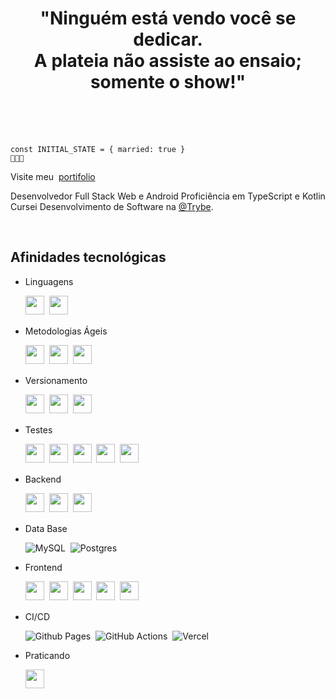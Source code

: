 <div align='center'>

  <h1>
    "Ninguém está vendo você se dedicar.<br>
    A plateia não assiste ao ensaio;<br>
    somente o show!"<br><br>
  </h1>

</div>

<br>


<div align='left'>
  
    const INITIAL_STATE = { married: true }
    🐻💞🐼

Visite meu&nbsp; <a href="https://helberbrito.github.io">portifolio</a>

Desenvolvedor Full Stack Web e Android
Proficiência  em TypeScript e Kotlin
Cursei Desenvolvimento de Software na [@Trybe](https://www.betrybe.com/).

</div>

<br>

## Afinidades tecnológicas

* Linguagens

  <p>

    <img src="https://img.shields.io/badge/javascript-000.svg?style=for-the-badge&logo=javascript&logoColor=%23F7DF1E" style="margin-bottom: 4px;" height="30px">&nbsp;
    <img src="https://img.shields.io/badge/typescript-%231572B6.svg?style=for-the-badge&logo=typescript&logoColor=fff" style="margin-bottom: 4px;" height="30px">&nbsp;


  </p>


<div>
  
* Metodologias Ágeis

  <p>
    
    <img src="https://img.shields.io/badge/figma-%23F24E1E.svg?style=for-the-badge&logo=figma&logoColor=white" style="margin-bottom: 4px;" height="30px">&nbsp;
    <img src="https://img.shields.io/badge/Trello-%23026AA7.svg?style=for-the-badge&logo=Trello&logoColor=white" style="margin-bottom: 4px;" height="30px">&nbsp;
    <img src="https://img.shields.io/badge/Slack-4A154B?style=for-the-badge&logo=slack&logoColor=white" style="margin-bottom: 4px;" height="30px">&nbsp;

  </p>
  
</div>

* Versionamento

  <p>
    <img src="https://img.shields.io/badge/git-%23F05033.svg?style=for-the-badge&logo=git&logoColor=white" style="margin-bottom: 4px;" height="30px">&nbsp;
    <img src="https://img.shields.io/badge/github-%23F05033.svg?style=for-the-badge&logo=github&logoColor=white" style="margin-bottom: 4px;" height="30px">&nbsp;
    <img src="https://img.shields.io/badge/NPM-%23000000.svg?style=for-the-badge&logo=npm&logoColor=white" style="margin-bottom: 4px;" height="30px">&nbsp;
  </p>

<div>
  
* Testes

  <p>
    
    <img src="https://img.shields.io/badge/Jest-C21325?style=for-the-badge&logo=jest&logoColor=white" style="margin-bottom: 4px;" height="30px">&nbsp;
    <img src="https://img.shields.io/badge/rtl-white?style=for-the-badge&logo=testing-library&logoColor=red" style="margin-bottom: 4px;" height="30px">&nbsp;
    <img src="https://img.shields.io/badge/mocha-964b00?style=for-the-badge&logo=mocha&logoColor=white" style="margin-bottom: 4px;" height="30px">&nbsp;
    <img src="https://img.shields.io/badge/chai-ffe1ec?style=for-the-badge&logo=mocha&logoColor=8b0000" style="margin-bottom: 4px;" height="30px">&nbsp;
    <img src="https://img.shields.io/badge/sinon.js-b5b5b5?style=for-the-badge&logo=riotgames&logoColor=white" style="margin-bottom: 4px;" height="30px">&nbsp;
    
  </p>
  
</div> 


<div>
  
* Backend 
    
  <img src="https://img.shields.io/badge/node.js-6DA55F?style=for-the-badge&logo=node.js&logoColor=white" style="margin-bottom: 4px;" height="30px">&nbsp;
  <img src="https://img.shields.io/badge/Express-fff?style=for-the-badge&logo=Express&logoColor=000" style="margin-bottom: 4px;" height="30px">&nbsp;
  <img src="https://img.shields.io/badge/Linux-FCC624?style=for-the-badge&logo=linux&logoColor=black" style="margin-bottom: 4px;" height="30px">&nbsp;
  
</div>

<div>

* Data Base

  ![MySQL](https://img.shields.io/badge/mysql-%2300f.svg?style=for-the-badge&logo=mysql&logoColor=white)&nbsp;
  ![Postgres](https://img.shields.io/badge/postgres-%23316192.svg?style=for-the-badge&logo=postgresql&logoColor=white)&nbsp;

</div>


<div>
  
* Frontend

  <p>
    
    <img src="https://img.shields.io/badge/html5-%23E34F26.svg?style=for-the-badge&logo=html5&logoColor=white" style="margin-bottom: 4px;" height="30px">&nbsp;
    <img src="https://img.shields.io/badge/css3-%231572B6.svg?style=for-the-badge&logo=css3&logoColor=white" style="margin-bottom: 4px;" height="30px">&nbsp;
    <img src="https://img.shields.io/badge/redux-%23593d88.svg?style=for-the-badge&logo=redux&logoColor=white" style="margin-bottom: 4px;" height="30px">&nbsp;
    <img src="https://img.shields.io/badge/React_Router-CA4245?style=for-the-badge&logo=react-router&logoColor=white" style="margin-bottom: 4px;" height="30px">&nbsp;
    <img src="https://img.shields.io/badge/react-%2320232a.svg?style=for-the-badge&logo=react&logoColor=%2361DAFB" style="margin-bottom: 4px;" height="30px">&nbsp;
  </p>
  
</div> 

* CI/CD

  ![Github Pages](https://img.shields.io/badge/github_pages-121013?style=for-the-badge&logo=github&logoColor=white)&nbsp;
  ![GitHub Actions](https://img.shields.io/badge/github%20actions-%232671E5.svg?style=for-the-badge&logo=githubactions&logoColor=white)&nbsp;
  ![Vercel](https://img.shields.io/badge/vercel-%23000000.svg?style=for-the-badge&logo=vercel&logoColor=white)&nbsp;

<div>
  
* Praticando

  <p>
    
    <img src="https://img.shields.io/badge/next.js-555.svg?style=for-the-badge&logo=next.js&logoColor=white" style="margin-bottom: 4px;" height="30px">&nbsp;

  </p>
  
</div>
